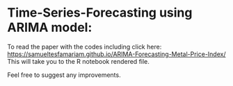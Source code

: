 # Time-Series-Forecasting using ARIMA model:
  To read the paper with the codes including click here: https://samueltesfamariam.github.io/ARIMA-Forecasting-Metal-Price-Index/
  This will take you to the R notebook rendered file.
  
Feel free to suggest any improvements.
